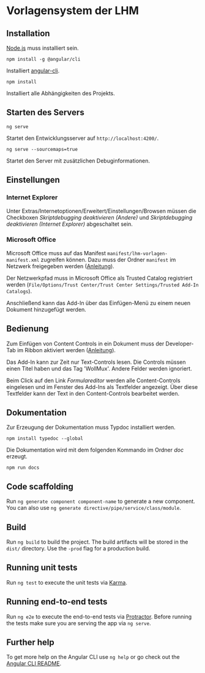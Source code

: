# Vorlagensystem der LHM

## Installation

[Node.js](https://nodejs.org) muss installiert sein.

`npm install -g @angular/cli`

Installiert [angular-cli](https://github.com/angular/angular-cli).

`npm install`

Installiert alle Abhängigkeiten des Projekts.

## Starten des Servers

`ng serve`

Startet den Entwicklungsserver auf `http://localhost:4200/`.

`ng serve --sourcemaps=true`

Startet den Server mit zusätzlichen Debuginformationen.

## Einstellungen

### Internet Explorer

Unter Extras/Internetoptionen/Erweitert/Einstellungen/Browsen müssen die Checkboxen *Skriptdebugging deaktivieren (Andere)* und *Skriptdebugging deaktivieren (Internet Explorer)* abgeschaltet sein.

### Microsoft Office

Microsoft Office muss auf das Manifest `manifest/lhm-vorlagen-manifest.xml` zugreifen können. Dazu muss der Ordner `manifest` im Netzwerk freigegeben werden ([Anleitung](http://praxistipps.chip.de/ordner-fuer-netzwerk-freigeben-so-funktionierts_19213)).

Der Netzwerkpfad muss in Microsoft Office als Trusted Catalog registriert werden (`File/Options/Trust Center/Trust Center Settings/Trusted Add-In Catalogs`).

Anschließend kann das Add-In über das Einfügen-Menü zu einem neuen Dokument hinzugefügt werden.

## Bedienung
Zum Einfügen von Content Controls in ein Dokument muss der Developer-Tab im Ribbon aktiviert werden ([Anleitung](https://support.office.com/en-us/article/Show-the-Developer-tab-e1192344-5e56-4d45-931b-e5fd9bea2d45)).

Das Add-In kann zur Zeit nur Text-Controls lesen. Die Controls müssen einen Titel haben und das Tag 'WollMux'. Andere Felder werden ignoriert.

Beim Click auf den Link *Formulareditor* werden alle Content-Controls eingelesen und im Fenster des Add-Ins als Textfelder angezeigt. Über diese Textfelder kann der Text in den Content-Controls bearbeitet werden.

## Dokumentation
Zur Erzeugung der Dokumentation muss Typdoc installiert werden.

`npm install typedoc --global`

Die Dokumentation wird mit dem folgenden Kommando im Ordner *doc* erzeugt.

`npm run docs`

## Code scaffolding

Run `ng generate component component-name` to generate a new component. You can also use `ng generate directive/pipe/service/class/module`.

## Build

Run `ng build` to build the project. The build artifacts will be stored in the `dist/` directory. Use the `-prod` flag for a production build.

## Running unit tests

Run `ng test` to execute the unit tests via [Karma](https://karma-runner.github.io).

## Running end-to-end tests

Run `ng e2e` to execute the end-to-end tests via [Protractor](http://www.protractortest.org/).
Before running the tests make sure you are serving the app via `ng serve`.

## Further help

To get more help on the Angular CLI use `ng help` or go check out the [Angular CLI README](https://github.com/angular/angular-cli/blob/master/README.md).
